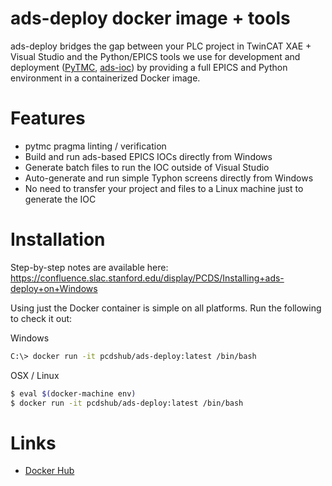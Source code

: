 ads-deploy docker image + tools
===============================

ads-deploy bridges the gap between your PLC project in TwinCAT XAE + Visual Studio and the
Python/EPICS tools we use for development and deployment ([PyTMC](https://github.com/slaclab/pytmc), 
[ads-ioc](https://github.com/pcdshub/ads-ioc)) by providing a full EPICS and Python environment
in a containerized Docker image.

Features
========

* pytmc pragma linting / verification
* Build and run ads-based EPICS IOCs directly from Windows
* Generate batch files to run the IOC outside of Visual Studio
* Auto-generate and run simple Typhon screens directly from Windows
* No need to transfer your project and files to a Linux machine just to generate the IOC

Installation
============

Step-by-step notes are available here:
https://confluence.slac.stanford.edu/display/PCDS/Installing+ads-deploy+on+Windows

Using just the Docker container is simple on all platforms. Run the following to check it out:

Windows
```sh
C:\> docker run -it pcdshub/ads-deploy:latest /bin/bash
```

OSX / Linux
```sh
$ eval $(docker-machine env)
$ docker run -it pcdshub/ads-deploy:latest /bin/bash
```

Links
=====

* [Docker Hub](https://hub.docker.com/r/pcdshub/ads-deploy/tags)

